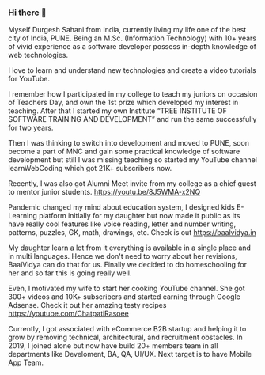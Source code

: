 ### Hi there 👋

Myself Durgesh Sahani from India, currently living my life one of the best city of India, PUNE. Being an M.Sc. (Information Technology) with 10+ years of vivid experience as a software developer possess in-depth knowledge of web technologies.

I love to learn and understand new technologies and create a video tutorials for YouTube.

I remember how I participated in my college to teach my juniors on occasion of Teachers Day, and own the 1st prize which developed my interest in teaching. After that I started my own Institute “TREE INSTITUTE OF SOFTWARE TRAINING AND DEVELOPMENT” and run the same successfully for two years.

Then I was thinking to switch into development and moved to PUNE, soon become a part of MNC and gain some practical knowledge of software development but still I was missing teaching so started my YouTube channel learnWebCoding which got 21K+ subscribers now.

Recently, I was also got Alumni Meet invite from my college as a chief guest to mentor junior students.
https://youtu.be/8J5WMA-x2NQ

Pandemic changed my mind about education system, I designed kids E-Learning platform initially for my daughter but now made it public as its have really cool features like voice reading, letter and number writing, patterns, puzzles, GK, math, drawings, etc. Check is out https://baalvidya.in

My daughter learn a lot from it everything is available in a single place and in multi languages. Hence we don't need to worry about her revisions, BaalVidya can do that for us. Finally we decided to do homeschooling for her and so far this is going really well.

Even, I motivated my wife to start her cooking YouTube channel. She got 300+ videos and 10K+ subscribers and started earning through Google Adsense. Check it out her amazing testy recipes https://youtube.com/ChatpatiRasoee

Currently, I got associated with eCommerce B2B startup and helping it to grow by removing technical, architectural, and recruitment obstacles. In 2019, I joined alone but now have build 20+ members team in all departments like Develoment, BA, QA, UI/UX. Next target is to have Mobile App Team.

<!--
**durgesh-sahani/durgesh-sahani** is a ✨ _special_ ✨ repository because its `README.md` (this file) appears on your GitHub profile.

Here are some ideas to get you started:

- 🔭 I’m currently working on ...
- 🌱 I’m currently learning ...
- 👯 I’m looking to collaborate on ...
- 🤔 I’m looking for help with ...
- 💬 Ask me about ...
- 📫 How to reach me: ...
- 😄 Pronouns: ...
- ⚡ Fun fact: ...
-->
